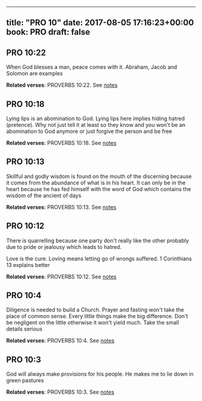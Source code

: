 
---
title: "PRO 10"
date: 2017-08-05 17:16:23+00:00
book: PRO
draft: false
---

## PRO 10:22

When God blesses a man, peace comes with it. Abraham, Jacob and Solomon are examples

**Related verses**: PROVERBS 10:22. See [notes](https://my.bible.com/notes/2695237799192027943)


## PRO 10:18

Lying lips is an abomination to God. Lying lips here implies hiding hatred (pretence). Why not just tell it at least so they know and you won't be an abomination to God anymore or just forgive the person and be free

**Related verses**: PROVERBS 10:18. See [notes](https://my.bible.com/notes/2695229741246178050)


## PRO 10:13

Skillful and godly wisdom is found on the mouth of the discerning because it comes from the abundance of what is in his heart. It can only be in the heart because he has fed himself with the word of God which contains the wisdom of the ancient of days

**Related verses**: PROVERBS 10:13. See [notes](https://my.bible.com/notes/2695226370485379825)


## PRO 10:12

There is quarrelling because one party don't really like the other probably due to pride or jealousy which leads to hatred.

Love is the cure. Loving means letting go of wrongs suffered. 1 Corinthians 13 explains better

**Related verses**: PROVERBS 10:12. See [notes](https://my.bible.com/notes/2695224669686719207)


## PRO 10:4

Diligence is needed to build a Church. Prayer and fasting won't take the place of common sense. Every little things make the big difference. Don't be negligent on the little otherwise it won't yield much. Take the small details serious

**Related verses**: PROVERBS 10:4. See [notes](https://my.bible.com/notes/2695221128536515281)


## PRO 10:3

God will always make provisions for his people. He makes me to lie down in green pastures

**Related verses**: PROVERBS 10:3. See [notes](https://my.bible.com/notes/2694551683686196089)

